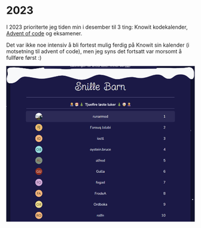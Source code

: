 # 2023

I 2023 prioriterte jeg tiden min i desember til 3 ting: Knowit kodekalender, [Advent of code](https://github.com/runarmod/adventofcode) og eksamener.

Det var ikke noe intensiv å bli fortest mulig ferdig på Knowit sin kalender (i motsetning til advent of code), men jeg syns det fortsatt var morsomt å fullføre først :)

![Leaderboard](leaderboard.png)
